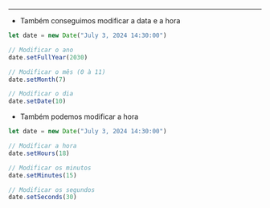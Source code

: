 ____
- Também conseguimos modificar a data e a hora
```js
let date = new Date("July 3, 2024 14:30:00")

// Modificar o ano
date.setFullYear(2030)

// Modificar o mês (0 à 11)
date.setMonth(7)

// Modificar o dia
date.setDate(10)
```
- Também podemos modificar a hora
```js
let date = new Date("July 3, 2024 14:30:00")

// Modificar a hora
date.setHours(18)

// Modificar os minutos
date.setMinutes(15)

// Modificar os segundos
date.setSeconds(30)
```